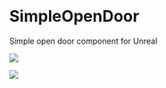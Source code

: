 # SimpleOpenDoor
Simple open door component for Unreal

![](https://media.giphy.com/media/3FlD3OClJszwraNhtk/giphy.gif)

![](http://i.imgur.com/OUkLi.gif)
